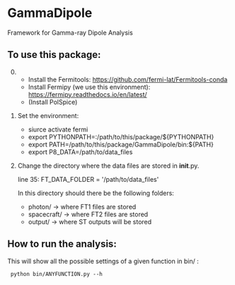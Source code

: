 # GammaDipole
Framework for Gamma-ray Dipole Analysis

To use this package:
--------------------

0) - Install the Fermitools: 
     	     	     https://github.com/fermi-lat/Fermitools-conda
   - Install Fermipy (we use this environment): 
     	     	     https://fermipy.readthedocs.io/en/latest/ 
   - (Install PolSpice)

1) Set the environment:
    - siurce activate fermi
    - export PYTHONPATH=:/path/to/this/package/${PYTHONPATH}
    - export PATH=/path/to/this/package/GammaDipole/bin:${PATH}
    - export P8_DATA=/path/to/data_files

2) Change the directory where the data files are stored in __init__.py.

   line 35:
   	FT_DATA_FOLDER = '/path/to/data_files'

   In this directory should there be the following folders:
   
   	* photon/      -> where FT1 files are stored
	* spacecraft/  -> where FT2 files are stored
	* output/      -> where ST outputs will be stored


How to run the analysis:
------------------------
This will show all the possible settings of a given function in bin/ :

     python bin/ANYFUNCTION.py --h 

